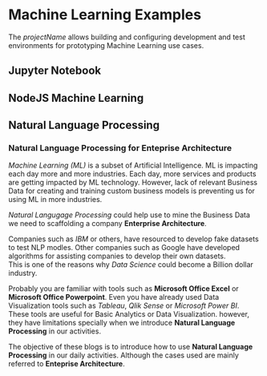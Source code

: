 # Machine Learning Examples

The _projectName_ allows building and configuring development and test environments for prototyping Machine Learning use cases.

## Jupyter Notebook

## NodeJS Machine Learning

## Natural Language Processing

### Natural Language Processing for Enteprise Architecture

*Machine Learning (ML)* is a subset of Artificial Intelligence. ML is impacting each day more and more industries. Each day, more services and products are getting impacted by ML technology. However, lack of relevant Business Data for creating and training custom business models is preventing us for using ML in more industries.

*Natural Langugage Processing* could help use to mine the Business Data we need to scaffolding a company **Enterprise Architecture**.

Companies such as *IBM* or others, have resourced to develop fake datasets to test NLP modles. Other companies such as Google have developed algorithms for assisting companies to develop their own datasets.  
This is one of the reasons why *Data Science* could become a Billion dollar industry.

Probably you are familiar with tools such as **Microsoft Office Excel** or **Microsoft Office Powerpoint**. Even you have already used Data Visualization tools such as *Tableau*, *Qlik Sense* or *Microsoft Power BI*. These tools are useful for Basic Analytics or Data Visualization. however, they have limitations specially when we introduce **Natural Language Processing** in our activities.

The objective of these blogs is to introduce how to use **Natural Language Processing** in our daily activities. Although the cases used are mainly referred to **Enteprise Architecture**.
